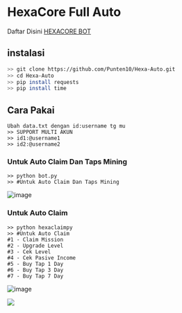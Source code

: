 # HexaCore Full Auto
Daftar Disini [HEXACORE BOT](https://t.me/HexacoinBot/wallet?startapp=1993663749)

## instalasi
```bash
>> git clone https://github.com/Punten10/Hexa-Auto.git
>> cd Hexa-Auto
>> pip install requests
>> pip install time
```

## Cara Pakai
```shell
Ubah data.txt dengan id:username tg mu
>> SUPPORT MULTI AKUN
>> id1:@username1
>> id2:@username2
```
### Untuk Auto Claim Dan Taps Mining
```shell
>> python bot.py
>> #Untuk Auto Claim Dan Taps Mining
```
![image](https://github.com/Punten10/Hexa-Auto/assets/64400801/ac21defe-0ebc-446f-bc0b-9e50e806a0fa)


### Untuk Auto Claim
```shell
>> python hexaclaimpy
>> #Untuk Auto Claim
#1 - Claim Mission
#2 - Upgrade Level
#3 - Cek Level
#4 - Cek Pasive Income
#5 - Buy Tap 1 Day
#6 - Buy Tap 3 Day
#7 - Buy Tap 7 Day
```
![image](https://github.com/Punten10/Hexa-Auto/assets/64400801/263c7594-1c71-4680-96c5-6a3e14d59bfb)

[<img src="https://img.shields.io/badge/Telegram-%40Me-orange">](https://t.me/ZUiRE08)
